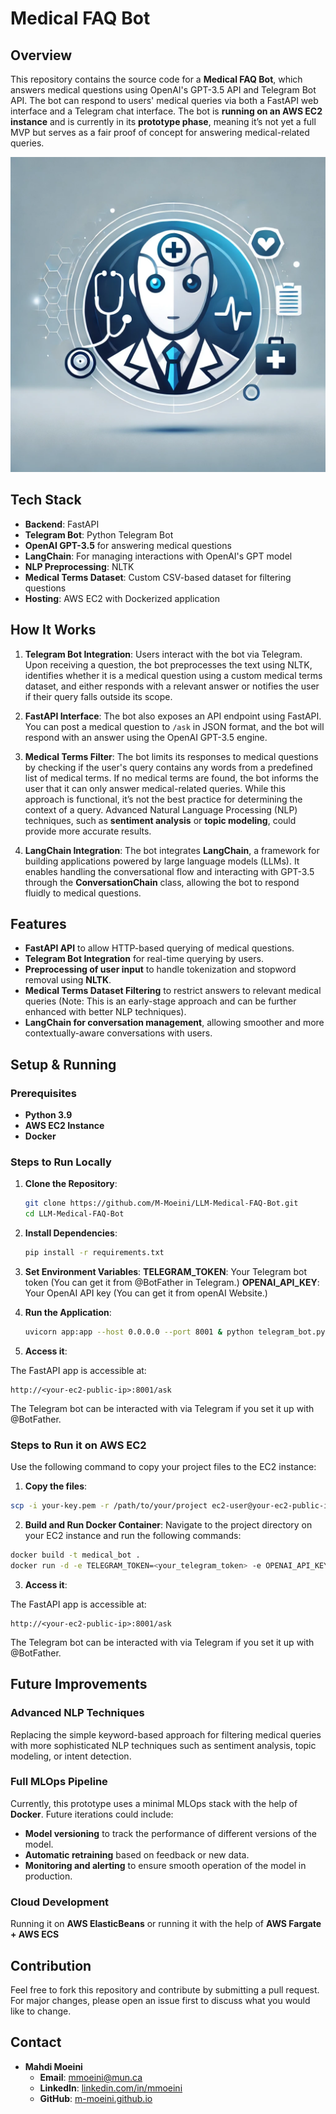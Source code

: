# Medical FAQ Bot

## Overview

This repository contains the source code for a **Medical FAQ Bot**, which answers medical questions using OpenAI's GPT-3.5 API and Telegram Bot API. The bot can respond to users' medical queries via both a FastAPI web interface and a Telegram chat interface.
The bot is **running on an AWS EC2 instance** and is currently in its **prototype phase**, meaning it’s not yet a full MVP but serves as a fair proof of concept for answering medical-related queries.

[![Medical Bot FAQ Preview](https://github.com/M-Moeini/LLM-Medical-FAQ-Bot/blob/main/medicalbotimg.webp)](https://github.com/M-Moeini/LLM-Medical-FAQ-Bot/issues/2)

## Tech Stack
- **Backend**: FastAPI
- **Telegram Bot**: Python Telegram Bot
- **OpenAI GPT-3.5** for answering medical questions
- **LangChain**: For managing interactions with OpenAI's GPT model
- **NLP Preprocessing**: NLTK
- **Medical Terms Dataset**: Custom CSV-based dataset for filtering questions
- **Hosting**: AWS EC2 with Dockerized application


## How It Works

1. **Telegram Bot Integration**: Users interact with the bot via Telegram. Upon receiving a question, the bot preprocesses the text using NLTK, identifies whether it is a medical question using a custom medical terms dataset, and either responds with a relevant answer or notifies the user if their query falls outside its scope.
   
2. **FastAPI Interface**: The bot also exposes an API endpoint using FastAPI. You can post a medical question to `/ask` in JSON format, and the bot will respond with an answer using the OpenAI GPT-3.5 engine.

3. **Medical Terms Filter**: The bot limits its responses to medical questions by checking if the user's query contains any words from a predefined list of medical terms. If no medical terms are found, the bot informs the user that it can only answer medical-related queries. While this approach is functional, it’s not the best practice for determining the context of a query. Advanced Natural Language Processing (NLP) techniques, such as **sentiment analysis** or **topic modeling**, could provide more accurate results.

4. **LangChain Integration**: The bot integrates **LangChain**, a framework for building applications powered by large language models (LLMs). It enables handling the conversational flow and interacting with GPT-3.5 through the **ConversationChain** class, allowing the bot to respond fluidly to medical questions.


## Features

- **FastAPI API** to allow HTTP-based querying of medical questions.
- **Telegram Bot Integration** for real-time querying by users.
- **Preprocessing of user input** to handle tokenization and stopword removal using **NLTK**.
- **Medical Terms Dataset Filtering** to restrict answers to relevant medical queries (Note: This is an early-stage approach and can be further enhanced with better NLP techniques).
- **LangChain for conversation management**, allowing smoother and more contextually-aware conversations with users.


## Setup & Running

### Prerequisites

- **Python 3.9**
- **AWS EC2 Instance**
- **Docker**

### Steps to Run Locally

1. **Clone the Repository**:
   ```bash
   git clone https://github.com/M-Moeini/LLM-Medical-FAQ-Bot.git
   cd LLM-Medical-FAQ-Bot


2. **Install Dependencies**:
   ```bash
   pip install -r requirements.txt
   

3. **Set Environment Variables**:
   **TELEGRAM_TOKEN**: Your Telegram bot token (You can get it from @BotFather in Telegram.)
   **OPENAI_API_KEY**: Your OpenAI API key (You can get it from openAI Website.)

4. **Run the Application**:
   ```bash
   uvicorn app:app --host 0.0.0.0 --port 8001 & python telegram_bot.py

5. **Access it**:

The FastAPI app is accessible at:
```
http://<your-ec2-public-ip>:8001/ask
```

The Telegram bot can be interacted with via Telegram if you set it up with @BotFather.




### Steps to Run it on AWS EC2

Use the following command to copy your project files to the EC2 instance:

1. **Copy the files**:
```bash
scp -i your-key.pem -r /path/to/your/project ec2-user@your-ec2-public-ip:/home/ec2-user
```

2. **Build and Run Docker Container**:
Navigate to the project directory on your EC2 instance and run the following commands:

```bash
docker build -t medical_bot .
docker run -d -e TELEGRAM_TOKEN=<your_telegram_token> -e OPENAI_API_KEY=<your_openai_key> -p 8001:8001 medical_bot
```

3. **Access it**:

The FastAPI app is accessible at:
```
http://<your-ec2-public-ip>:8001/ask
```

The Telegram bot can be interacted with via Telegram if you set it up with @BotFather.


## Future Improvements

### Advanced NLP Techniques

Replacing the simple keyword-based approach for filtering medical queries with more sophisticated NLP techniques such as sentiment analysis, topic modeling, or intent detection.

### Full MLOps Pipeline

Currently, this prototype uses a minimal MLOps stack with the help of **Docker**. Future iterations could include:

- **Model versioning** to track the performance of different versions of the model.
- **Automatic retraining** based on feedback or new data.
- **Monitoring and alerting** to ensure smooth operation of the model in production.

### Cloud Development
   Running it on **AWS ElasticBeans** or running it with the help of **AWS Fargate + AWS ECS**


## Contribution
Feel free to fork this repository and contribute by submitting a pull request. For major changes, please open an issue first to discuss what you would like to change.

## Contact
- **Mahdi Moeini**
  - **Email**: [mmoeini@mun.ca](mailto:mmoeini@mun.ca)
  - **LinkedIn**: [linkedin.com/in/mmoeini](https://linkedin.com/in/mmoeini)
  - **GitHub**: [m-moeini.github.io](https://m-moeini.github.io)


   
